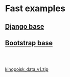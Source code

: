 # Fast examples
## [Django base](django-base.md)
## [Bootstrap base](bootstrap-base.md)
<br>
<br>

[kinopoisk_data_v1.zip](https://disk.yandex.ru/d/3kPG8ESOW_GbRg)